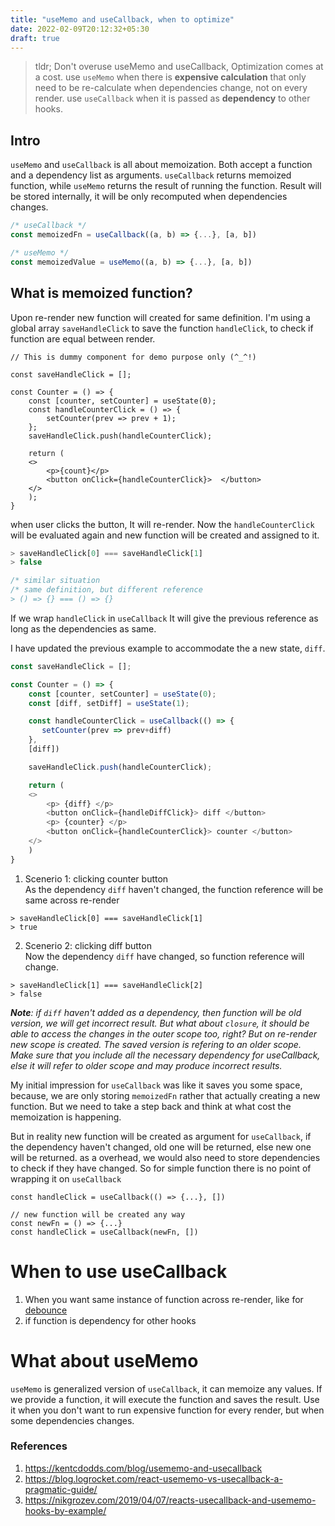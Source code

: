 ```yaml
---
title: "useMemo and useCallback, when to optimize"
date: 2022-02-09T20:12:32+05:30
draft: true
---
```


> tldr; Don't overuse useMemo and useCallback, Optimization comes at
> a cost.
> use `useMemo` when there is **expensive calculation** that only need to be
> re-calculate when dependencies change, not on every render.
> use `useCallback` when it is passed as **dependency** to other hooks.

## Intro
`useMemo` and `useCallback` is all about memoization. Both accept a function
and a dependency list as arguments. `useCallback` returns memoized function,
while `useMemo` returns the result of running the function. Result will be
stored internally, it will be only recomputed when dependencies changes.

```js
/* useCallback */
const memoizedFn = useCallback((a, b) => {...}, [a, b])

/* useMemo */
const memoizedValue = useMemo((a, b) => {...}, [a, b])
```

## What is memoized function?
Upon re-render new function will created for same definition.
I'm using a global array `saveHandleClick` to save the function `handleClick`,
to check if function are equal between render.

```
// This is dummy component for demo purpose only (^_^!)

const saveHandleClick = [];

const Counter = () => {
    const [counter, setCounter] = useState(0);
    const handleCounterClick = () => {
        setCounter(prev => prev + 1);
    };
    saveHandleClick.push(handleCounterClick);

    return (
    <>
        <p>{count}</p>
        <button onClick={handleCounterClick}>  </button>
    </>
    );
}
```
when user clicks the button, It will re-render. Now the `handleCounterClick` will be
evaluated again and new function will be created and assigned to it.
```js
> saveHandleClick[0] === saveHandleClick[1]
> false

/* similar situation
/* same definition, but different reference
> () => {} === () => {}
```

If we wrap `handleClick` in `useCallback` It will give the previous
reference as long as the dependencies as same.

I have updated the previous example to accommodate the a new state, `diff`.
```js
const saveHandleClick = [];

const Counter = () => {
    const [counter, setCounter] = useState(0);
    const [diff, setDiff] = useState(1);

    const handleCounterClick = useCallback(() => {
       setCounter(prev => prev+diff)
    },
    [diff])

    saveHandleClick.push(handleCounterClick);

    return (
    <>
        <p> {diff} </p>
        <button onClick={handleDiffClick}> diff </button>
        <p> {counter} </p>
        <button onClick={handleCounterClick}> counter </button>
    </>
    )
}
```
1. Scenerio 1: clicking counter button<br/>
As the dependency `diff` haven't changed, the function reference will be same across re-render
```
> saveHandleClick[0] === saveHandleClick[1]
> true
```
2. Scenerio 2: clicking diff button<br/>
Now the dependency `diff` have changed, so function reference will change.
```
> saveHandleClick[1] === saveHandleClick[2]
> false
```

<i>**Note**: if `diff` haven't added as a dependency, then function will be old version,
we will get incorrect result. But what about `closure`, it should be able to access
the changes in the outer scope too, right? But on re-render new scope is created. The
saved version is refering to an older scope. Make sure that you include all the necessary
dependency for useCallback, else it will refer to older scope and may produce incorrect results.</i>

My initial impression for `useCallback` was like it saves you some space, because, we are
only storing `memoizedFn` rather that actually creating a new function. But we need to
take a step back and think at what cost the memoization is happening.

But in reality new function will be created as argument for `useCallback`, if the dependency haven't changed,
old one will be returned, else new one will be returned. as a overhead, we would also need to store dependencies
to check if they have changed. So for simple function there is no point of wrapping it on `useCallback`
```
const handleClick = useCallback(() => {...}, [])

// new function will be created any way
const newFn = () => {...}
const handleClick = useCallback(newFn, [])
```

# When to use useCallback

1. When you want same instance of function across re-render, like for [debounce](https://dmitripavlutin.com/react-throttle-debounce/)
2. if function is dependency for other hooks

# What about useMemo

`useMemo` is generalized version of `useCallback`, it can memoize any values. If we provide a function, it will execute the function
and saves the result. Use it when you don't want to run expensive function for every render, but when some dependencies changes.

### References
1. https://kentcdodds.com/blog/usememo-and-usecallback
2. https://blog.logrocket.com/react-usememo-vs-usecallback-a-pragmatic-guide/
3. https://nikgrozev.com/2019/04/07/reacts-usecallback-and-usememo-hooks-by-example/


